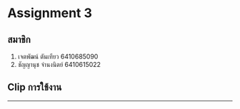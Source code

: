 # Assignment 3

## สมาชิก

1. เจตพัฒน์ ตันเทียว 6410685090
1. ชัญญานุช จำนงนิตย์ 6410615022 

## Clip การใช้งาน

---------

